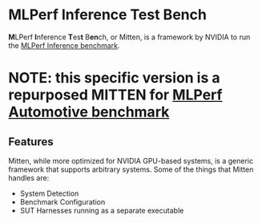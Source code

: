 # MLPerf Inference Test Bench

**M**LPerf **I**nference **T**es**t** B**en**ch, or Mitten, is a framework by NVIDIA to run the [MLPerf Inference
benchmark](https://github.com/mlcommons/inference).

# NOTE: this specific version is a repurposed MITTEN for [MLPerf Automotive benchmark](https://github.com/mlcommons/mlperf_automotive.git)


## Features

Mitten, while more optimized for NVIDIA GPU-based systems, is a generic framework that supports arbitrary systems. Some
of the things that Mitten handles are:

- System Detection
- Benchmark Configuration
- SUT Harnesses running as a separate executable

